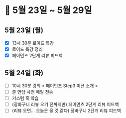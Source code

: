 # 🐯 5월 23일 ~ 5월 29일

## 5월 23일 (월)

- [x] 13시 30분 로이드 특강
- [x] 로이드 특강 정리
- [x] 페이먼츠 2단계 리뷰 피드백

## 5월 24일 (화)

- [ ] 10시 30분 강의 < 페이먼츠 Step3 미션 소개 >
- [ ] 준 면담 사전 메일 전송
- [ ] 커스텀 훅 학습
- [ ] (장바구니 리뷰 오기 전까지만) 페이먼츠 2단계 리뷰 피드백
- [ ] (리뷰 오면... 오늘은 올 것 같다) 장바구니 2단계 리뷰 피드백
